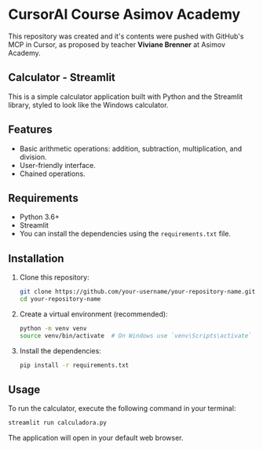 # CursorAI Course Asimov Academy
This repository was created and it's contents were pushed with GitHub's MCP in Cursor, as proposed by teacher **Viviane Brenner** at Asimov Academy.

## Calculator - Streamlit

This is a simple calculator application built with Python and the Streamlit library, styled to look like the Windows calculator.

## Features

- Basic arithmetic operations: addition, subtraction, multiplication, and division.
- User-friendly interface.
- Chained operations.

## Requirements

- Python 3.6+
- Streamlit
- You can install the dependencies using the `requirements.txt` file.

## Installation

1. Clone this repository:
   ```bash
   git clone https://github.com/your-username/your-repository-name.git
   cd your-repository-name
   ```

2. Create a virtual environment (recommended):
   ```bash
   python -m venv venv
   source venv/bin/activate  # On Windows use `venv\Scripts\activate`
   ```

3. Install the dependencies:
   ```bash
   pip install -r requirements.txt
   ```

## Usage

To run the calculator, execute the following command in your terminal:

```bash
streamlit run calculadora.py
```

The application will open in your default web browser.